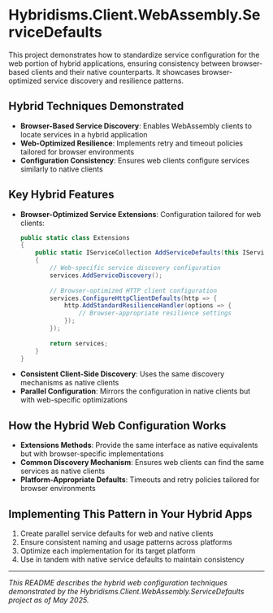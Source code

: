 # Hybridisms.Client.WebAssembly.ServiceDefaults

This project demonstrates how to standardize service configuration for the web portion of hybrid applications, ensuring consistency between browser-based clients and their native counterparts. It showcases browser-optimized service discovery and resilience patterns.

## Hybrid Techniques Demonstrated
- **Browser-Based Service Discovery**: Enables WebAssembly clients to locate services in a hybrid application
- **Web-Optimized Resilience**: Implements retry and timeout policies tailored for browser environments
- **Configuration Consistency**: Ensures web clients configure services similarly to native clients

## Key Hybrid Features
- **Browser-Optimized Service Extensions**: Configuration tailored for web clients:
  ```csharp
  public static class Extensions
  {
      public static IServiceCollection AddServiceDefaults(this IServiceCollection services)
      {
          // Web-specific service discovery configuration
          services.AddServiceDiscovery();
          
          // Browser-optimized HTTP client configuration
          services.ConfigureHttpClientDefaults(http => {
              http.AddStandardResilienceHandler(options => {
                  // Browser-appropriate resilience settings
              });
          });
          
          return services;
      }
  }
  ```
- **Consistent Client-Side Discovery**: Uses the same discovery mechanisms as native clients
- **Parallel Configuration**: Mirrors the configuration in native clients but with web-specific optimizations

## How the Hybrid Web Configuration Works
- **Extensions Methods**: Provide the same interface as native equivalents but with browser-specific implementations
- **Common Discovery Mechanism**: Ensures web clients can find the same services as native clients
- **Platform-Appropriate Defaults**: Timeouts and retry policies tailored for browser environments

## Implementing This Pattern in Your Hybrid Apps
1. Create parallel service defaults for web and native clients
2. Ensure consistent naming and usage patterns across platforms
3. Optimize each implementation for its target platform
4. Use in tandem with native service defaults to maintain consistency

---
*This README describes the hybrid web configuration techniques demonstrated by the Hybridisms.Client.WebAssembly.ServiceDefaults project as of May 2025.*
